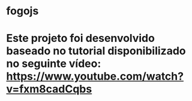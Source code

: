 # fogojs
#
# Este projeto foi desenvolvido baseado no tutorial disponibilizado no seguinte vídeo: https://www.youtube.com/watch?v=fxm8cadCqbs
